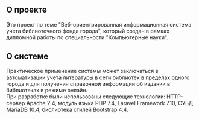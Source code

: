 ## О проекте

Это проект по теме "Веб-ориентрированная информационная система учета библиотечного фонда города", который создан в рамках дипломной работы по специальности "Компьютерные науки".

## О системе

Практическое применение системы может заключаться в автоматизации учета литературы в сети библиотек в пределах одного города и для получения справочной информации об издании в библиотеках в режиме онлайн.<br>
При разработке были использованы следующие технологии: HTTP-сервер Apache 2.4, модуль языка PHP 7.4, Laravel Framework 7.10, СУБД MariaDB 10.4, библиотека стилей Bootstrap 4.4.
